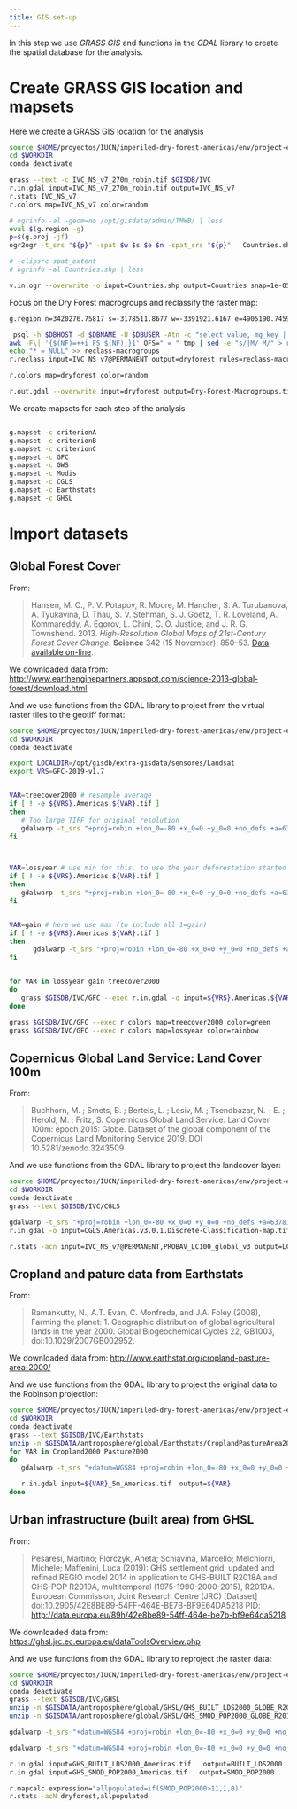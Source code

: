 ```yaml
---
title: GIS set-up
---
```


In this step we use _GRASS GIS_  and functions in the _GDAL_ library to create the spatial database for the analysis.

# Create GRASS GIS location and mapsets

Here we create a GRASS GIS location for the analysis

```sh
source $HOME/proyectos/IUCN/imperiled-dry-forest-americas/env/project-env.sh
cd $WORKDIR
conda deactivate

grass --text -c IVC_NS_v7_270m_robin.tif $GISDB/IVC
r.in.gdal input=IVC_NS_v7_270m_robin.tif output=IVC_NS_v7
r.stats IVC_NS_v7
r.colors map=IVC_NS_v7 color=random

# ogrinfo -al -geom=no /opt/gisdata/admin/TMWB/ | less
eval $(g.region -g)
p=$(g.proj -jf)
ogr2ogr -t_srs "${p}" -spat $w $s $e $n -spat_srs "${p}"   Countries.shp $GISDATA/admin/global/TMWB/TM_WORLD_BORDERS-0.3.shp

# -clipsrc spat_extent
# ogrinfo -al Countries.shp | less

v.in.ogr --overwrite -o input=Countries.shp output=Countries snap=1e-05
```

Focus on the Dry Forest macrogroups and reclassify the raster map:

```sh
g.region n=3420276.75817 s=-3178511.8677 w=-3391921.6167 e=4905190.74598

 psql -h $DBHOST -d $DBNAME -U $DBUSER -Atn -c "select value, mg_key || ' ' || macrogroup from ivc_americas WHERE ivc_format='Tropical Seasonally Dry Forest'" > tmp
awk -F\| '{$(NF)=++i FS $(NF);}1' OFS=" = " tmp | sed -e "s/|M/ M/" > reclass-macrogroups
echo "* = NULL" >> reclass-macrogroups
r.reclass input=IVC_NS_v7@PERMANENT output=dryforest rules=reclass-macrogroups

r.colors map=dryforest color=random

r.out.gdal --overwrite input=dryforest output=Dry-Forest-Macrogroups.tif createopt="COMPRESS=LZW" nodata=0 type=Byte

```

We create mapsets for each step of the analysis

```sh

g.mapset -c criterionA
g.mapset -c criterionB
g.mapset -c criterionC
g.mapset -c GFC
g.mapset -c GWS
g.mapset -c Modis
g.mapset -c CGLS
g.mapset -c Earthstats
g.mapset -c GHSL

```

# Import datasets

## Global Forest Cover

From:

> Hansen, M. C., P. V. Potapov, R. Moore, M. Hancher, S. A. Turubanova, A. Tyukavina, D. Thau, S. V. Stehman, S. J. Goetz, T. R. Loveland, A. Kommareddy, A. Egorov, L. Chini, C. O. Justice, and J. R. G. Townshend. 2013. *High-Resolution Global Maps of 21st-Century Forest Cover Change.* **Science** 342 (15 November): 850–53. [Data available on-line](http://earthenginepartners.appspot.com/science-2013-global-forest).

We downloaded data from:
http://www.earthenginepartners.appspot.com/science-2013-global-forest/download.html

And we use functions from the GDAL library to project from the virtual raster tiles to the geotiff format:

```sh
source $HOME/proyectos/IUCN/imperiled-dry-forest-americas/env/project-env.sh
cd $WORKDIR
conda deactivate

export LOCALDIR=/opt/gisdb/extra-gisdata/sensores/Landsat
export VRS=GFC-2019-v1.7


VAR=treecover2000 # resample average
if [ ! -e ${VRS}.Americas.${VAR}.tif ]
then
   # Too large TIFF for original resolution
   gdalwarp -t_srs "+proj=robin +lon_0=-80 +x_0=0 +y_0=0 +no_defs +a=6378137 +rf=298.257223563 +towgs84=0.000,0.000,0.000 +to_meter=1" -te -4395624.05347525 -5976709.20900703 4635737.23598334 6839814.73820371 -tr  248.72931119 248.72931119  -tap -r average -co "COMPRESS=LZW" $LOCALDIR/index_${VRS}_${VAR}.vrt  ${VRS}.Americas.${VAR}.tif
fi



VAR=lossyear # use min for this, to use the year deforestation started
if [ ! -e ${VRS}.Americas.${VAR}.tif ]
then
   gdalwarp -t_srs "+proj=robin +lon_0=-80 +x_0=0 +y_0=0 +no_defs +a=6378137 +rf=298.257223563 +towgs84=0.000,0.000,0.000 +to_meter=1" -te -4395624.05347525 -5976709.20900703 4635737.23598334 6839814.73820371 -tr  248.72931119 248.72931119  -tap -r min -co "COMPRESS=LZW" $LOCALDIR/index_${VRS}_${VAR}.vrt  ${VRS}.Americas.${VAR}.tif
fi


VAR=gain # here we use max (to include all 1=gain)
if [ ! -e ${VRS}.Americas.${VAR}.tif ]
then
      gdalwarp -t_srs "+proj=robin +lon_0=-80 +x_0=0 +y_0=0 +no_defs +a=6378137 +rf=298.257223563 +towgs84=0.000,0.000,0.000 +to_meter=1" -te -4395624.05347525 -5976709.20900703 4635737.23598334 6839814.73820371 -tr  248.72931119 248.72931119  -tap -r max -co "COMPRESS=LZW" $LOCALDIR/index_${VRS}_${VAR}.vrt  ${VRS}.Americas.${VAR}.tif
fi


for VAR in lossyear gain treecover2000
do
   grass $GISDB/IVC/GFC --exec r.in.gdal -o input=${VRS}.Americas.${VAR}.tif output=${VAR}
done

grass $GISDB/IVC/GFC --exec r.colors map=treecover2000 color=green
grass $GISDB/IVC/GFC --exec r.colors map=lossyear color=rainbow

```


## Copernicus Global Land Service: Land Cover 100m

From:

> Buchhorn, M. ; Smets, B. ; Bertels, L. ; Lesiv, M. ; Tsendbazar, N. - E. ; Herold, M. ; Fritz, S. Copernicus Global Land Service: Land Cover 100m: epoch 2015: Globe. Dataset of the global component of the Copernicus Land Monitoring Service 2019. DOI 10.5281/zenodo.3243509

And we use functions from the GDAL library to project the landcover layer:

```sh
source $HOME/proyectos/IUCN/imperiled-dry-forest-americas/env/project-env.sh
cd $WORKDIR
conda deactivate
grass --text $GISDB/IVC/CGLS

gdalwarp -t_srs "+proj=robin +lon_0=-80 +x_0=0 +y_0=0 +no_defs +a=6378137 +rf=298.257223563 +towgs84=0.000,0.000,0.000 +to_meter=1" -te -4395624.05347525 -5976709.20900703 4635737.23598334 6839814.73820371 -co "COMPRESS=LZW" $GISDATA/landcover/CGLS/v3.0.1/PROBAV_LC100_global_v3.0.1_2019-nrt_Discrete-Classification-map_EPSG-4326.tif CGLS.Americas.v3.0.1.Discrete-Classification-map.tif
r.in.gdal -o input=CGLS.Americas.v3.0.1.Discrete-Classification-map.tif output=PROBAV_LC100_global_v3

r.stats -acn input=IVC_NS_v7@PERMANENT,PROBAV_LC100_global_v3 output=LC-IVC.tab

```


## Cropland and pature data from Earthstats

From:

> Ramankutty, N., A.T. Evan, C. Monfreda, and J.A. Foley (2008), Farming the planet: 1. Geographic distribution of global agricultural lands in the year 2000. Global Biogeochemical Cycles 22, GB1003, doi:10.1029/2007GB002952.

We downloaded data from: http://www.earthstat.org/cropland-pasture-area-2000/

And we use functions from the GDAL library to project the original data to the Robinson projection:

```sh
source $HOME/proyectos/IUCN/imperiled-dry-forest-americas/env/project-env.sh
cd $WORKDIR
conda deactivate
grass --text $GISDB/IVC/Earthstats
unzip -n $GISDATA/antroposphere/global/Earthstats/CroplandPastureArea2000_Geotiff.zip
for VAR in Cropland2000 Pasture2000
do
   gdalwarp -t_srs "+datum=WGS84 +proj=robin +lon_0=-80 +x_0=0 +y_0=0 +no_defs +a=6378137 +rf=298.257223563 +to_meter=1" -te -4395624.05347525 -5976709.20900703 4635737.23598334 6839814.73820371 -co "COMPRESS=LZW" CroplandPastureArea2000_Geotiff/${VAR}_5m.tif ${VAR}_5m_Americas.tif

   r.in.gdal input=${VAR}_5m_Americas.tif  output=${VAR}
done

```

## Urban infrastructure (built area) from GHSL

From:

> Pesaresi, Martino; Florczyk, Aneta; Schiavina, Marcello; Melchiorri, Michele; Maffenini, Luca (2019): GHS settlement grid, updated and refined REGIO model 2014 in application to GHS-BUILT R2018A and GHS-POP R2019A, multitemporal (1975-1990-2000-2015), R2019A. European Commission, Joint Research Centre (JRC) [Dataset] doi:10.2905/42E8BE89-54FF-464E-BE7B-BF9E64DA5218 PID: http://data.europa.eu/89h/42e8be89-54ff-464e-be7b-bf9e64da5218

We downloaded data from: https://ghsl.jrc.ec.europa.eu/dataToolsOverview.php

And we use functions from the GDAL library to reproject the raster data:

```sh
source $HOME/proyectos/IUCN/imperiled-dry-forest-americas/env/project-env.sh
cd $WORKDIR
conda deactivate
grass --text $GISDB/IVC/GHSL
unzip -n $GISDATA/antroposphere/global/GHSL/GHS_BUILT_LDS2000_GLOBE_R2018A_54009_1K_V2_0.zip
unzip -n $GISDATA/antroposphere/global/GHSL/GHS_SMOD_POP2000_GLOBE_R2019A_54009_1K_V2_0.zip

gdalwarp -t_srs "+datum=WGS84 +proj=robin +lon_0=-80 +x_0=0 +y_0=0 +no_defs +a=6378137 +rf=298.257223563 +to_meter=1" -te -4395624.05347525 -5976709.20900703 4635737.23598334 6839814.73820371 -co "COMPRESS=LZW" GHS_BUILT_LDS2000_GLOBE_R2018A_54009_1K_V2_0.tif GHS_BUILT_LDS2000_Americas.tif

gdalwarp -t_srs "+datum=WGS84 +proj=robin +lon_0=-80 +x_0=0 +y_0=0 +no_defs +a=6378137 +rf=298.257223563 +to_meter=1" -te -4395624.05347525 -5976709.20900703 4635737.23598334 6839814.73820371 -co "COMPRESS=LZW" GHS_SMOD_POP2000_GLOBE_R2019A_54009_1K_V2_0.tif   GHS_SMOD_POP2000_Americas.tif

r.in.gdal input=GHS_BUILT_LDS2000_Americas.tif   output=BUILT_LDS2000
r.in.gdal input=GHS_SMOD_POP2000_Americas.tif   output=SMOD_POP2000

r.mapcalc expression="allpopulated=if(SMOD_POP2000>11,1,0)"
r.stats -acN dryforest,allpopulated

```

